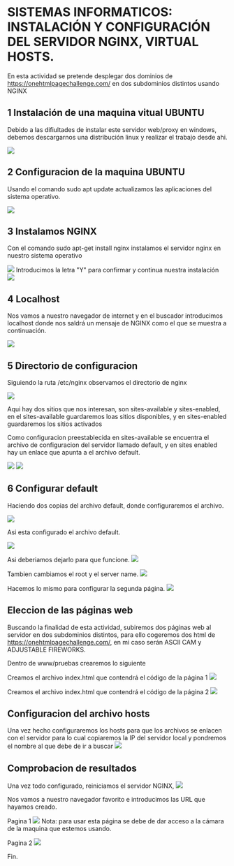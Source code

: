 # SISTEMAS INFORMATICOS: INSTALACIÓN Y CONFIGURACIÓN DEL SERVIDOR NGINX, VIRTUAL HOSTS.

En esta actividad se pretende desplegar dos dominios de https://onehtmlpagechallenge.com/ en dos subdominios distintos usando NGINX

## 1 Instalación de una maquina vitual UBUNTU

Debido a las difiultades de instalar este servidor web/proxy en windows, debemos descargarnos una distribución linux y realizar el trabajo desde ahi.

<img src="https://i.gyazo.com/ba2fc16823f01ea2a698ee772dac5114.png">

## 2 Configuracion de la maquina UBUNTU

Usando el comando sudo apt update actualizamos las aplicaciones del sistema operativo.

<img src="https://i.gyazo.com/a5d58ea39ff5a565b146d12c32bebfde.png">

## 3 Instalamos NGINX

Con el comando sudo apt-get install nginx instalamos el servidor nginx en nuestro sistema operativo

<img src="https://i.gyazo.com/f52cc6ccd92a5705a57ff062d3450b7d.png">
Introducimos la letra "Y" para confirmar y continua nuestra instalación
<img src="https://i.gyazo.com/0f7596f94606c0c860e6d25feeceb328.png">

## 4 Localhost

Nos vamos a nuestro navegador de internet y en el buscador introducimos localhost donde nos saldrá un mensaje de NGINX como el que se muestra a continuación.

<img src="https://i.gyazo.com/a181ce45fe6ac832bbc1a7eb866daa4e.png">

## 5 Directorio de configuracion

Siguiendo la ruta /etc/nginx observamos el directorio de nginx

<img src="https://i.gyazo.com/34ce14b9e621c3c9bdb3e1bc65f03d62.png">

Aqui hay dos sitios que nos interesan, son sites-available y sites-enabled, en el sites-available guardaremos loas sitios disponibles, y en sites-enabled guardaremos los sitios activados

Como configuracion preestablecida en sites-available se encuentra el archivo de configuracion del servidor llamado default, y en sites enabled hay un enlace que apunta a el archivo default.

<img src="https://i.gyazo.com/a2dbb2f6fdee91441edfa0e26f5eeafc.png">
<img src="https://i.gyazo.com/163d83394c515d4c9d4f6c1778bd4a4c.png">

## 6 Configurar default

Haciendo dos copias del archivo default, donde configuraremos el archivo.

<img src="https://i.gyazo.com/f2a0cb91d1103f690288b9a406aa6b1e.png">

Asi esta configurado el archivo default.

<img src="https://i.gyazo.com/3799781da862ff3395e6c02ce38e084b.png">

Asi deberiamos dejarlo para que funcione.
<img src="https://i.gyazo.com/ec03b0abd2353ca5bdc35e290ddeebab.png">

Tambien cambiamos el root y el server name.
<img src="https://i.gyazo.com/3f7d4e77e24df37706a7607816d34496.png">

Hacemos lo mismo para configurar la segunda página.
<img src="https://i.gyazo.com/95548a7ca1c1a7364535160056bac6d8.png">

## Eleccion de las páginas web

Buscando la finalidad de esta actividad, subiremos dos páginas web al servidor en dos subdominios distintos, para ello cogeremos dos html de https://onehtmlpagechallenge.com/, en mi caso serán ASCII CAM y ADJUSTABLE FIREWORKS.

Dentro de www/pruebas crearemos lo siguiente

Creamos el archivo index.html que contendrá el código de la página 1
<img src="https://i.gyazo.com/a5e0e78dfc8a3720122ac1ffe4adf39b.png">

Creamos el archivo index.html que contendrá el código de la página 2
<img src="https://i.gyazo.com/409a2df7f2ad0c865f628341255a09d6.png">

## Configuracion del archivo hosts

Una vez hecho configuraremos los hosts para que los archivos se enlacen con el servidor para lo cual copiaremos la IP del servidor local y pondremos el nombre al que debe de ir a buscar
<img src="https://i.gyazo.com/665bbb7b11d2055875a4b4e9f0d14028.png">

## Comprobacion de resultados

Una vez todo configurado, reiniciamos el servidor NGINX, 
<img src="https://i.gyazo.com/19484b3d2173b8d52349cf5d9f8cf27d.png">

Nos vamos a nuestro navegador favorito e introducimos las URL que hayamos creado.

Pagina 1
<img src="https://i.gyazo.com/cf0db341e54a08c62cb7f353a0059b9c.png">
Nota: para usar esta página se debe de dar acceso a la cámara de la maquina que estemos usando.

Pagina 2
<img src="https://i.gyazo.com/7051907f97e385bcecb6571dd1ced2b3.png">

Fin.